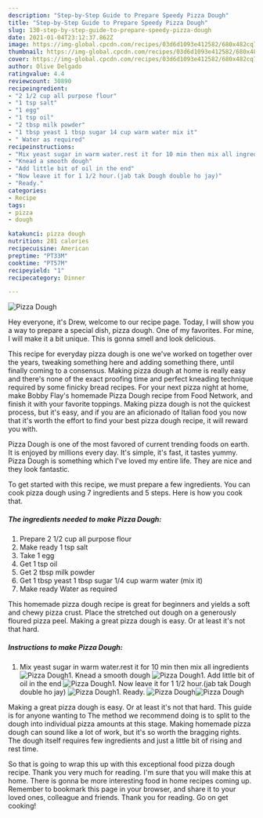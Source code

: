 ```yaml
---
description: "Step-by-Step Guide to Prepare Speedy Pizza Dough"
title: "Step-by-Step Guide to Prepare Speedy Pizza Dough"
slug: 130-step-by-step-guide-to-prepare-speedy-pizza-dough
date: 2021-01-04T23:12:37.862Z
image: https://img-global.cpcdn.com/recipes/03d6d1093e412582/680x482cq70/pizza-dough-recipe-main-photo.jpg
thumbnail: https://img-global.cpcdn.com/recipes/03d6d1093e412582/680x482cq70/pizza-dough-recipe-main-photo.jpg
cover: https://img-global.cpcdn.com/recipes/03d6d1093e412582/680x482cq70/pizza-dough-recipe-main-photo.jpg
author: Olive Delgado
ratingvalue: 4.4
reviewcount: 30890
recipeingredient:
- "2 1/2 cup all purpose flour"
- "1 tsp salt"
- "1 egg"
- "1 tsp oil"
- "2 tbsp milk powder"
- "1 tbsp yeast 1 tbsp sugar 14 cup warm water mix it"
- " Water as required"
recipeinstructions:
- "Mix yeast sugar in warm water.rest it for 10 min then mix all ingredients"
- "Knead a smooth dough"
- "Add little bit of oil in the end"
- "Now leave it for 1 1/2 hour.(jab tak Dough double ho jay)"
- "Ready."
categories:
- Recipe
tags:
- pizza
- dough

katakunci: pizza dough 
nutrition: 281 calories
recipecuisine: American
preptime: "PT33M"
cooktime: "PT57M"
recipeyield: "1"
recipecategory: Dinner

---
```



![Pizza Dough](https://img-global.cpcdn.com/recipes/03d6d1093e412582/680x482cq70/pizza-dough-recipe-main-photo.jpg)

Hey everyone, it's Drew, welcome to our recipe page. Today, I will show you a way to prepare a special dish, pizza dough. One of my favorites. For mine, I will make it a bit unique. This is gonna smell and look delicious.

This recipe for everyday pizza dough is one we&#39;ve worked on together over the years, tweaking something here and adding something there, until finally coming to a consensus. Making pizza dough at home is really easy and there&#39;s none of the exact proofing time and perfect kneading technique required by some finicky bread recipes. For your next pizza night at home, make Bobby Flay&#39;s homemade Pizza Dough recipe from Food Network, and finish it with your favorite toppings. Making pizza dough is not the quickest process, but it&#39;s easy, and if you are an aficionado of Italian food you now that it&#39;s worth the effort to find your best pizza dough recipe, it will reward you with.

Pizza Dough is one of the most favored of current trending foods on earth. It is enjoyed by millions every day. It's simple, it's fast, it tastes yummy. Pizza Dough is something which I've loved my entire life. They are nice and they look fantastic.


To get started with this recipe, we must prepare a few ingredients. You can cook pizza dough using 7 ingredients and 5 steps. Here is how you cook that.

<!--inarticleads1-->

##### The ingredients needed to make Pizza Dough:

1. Prepare 2 1/2 cup all purpose flour
1. Make ready 1 tsp salt
1. Take 1 egg
1. Get 1 tsp oil
1. Get 2 tbsp milk powder
1. Get 1 tbsp yeast 1 tbsp sugar 1/4 cup warm water (mix it)
1. Make ready  Water as required


This homemade pizza dough recipe is great for beginners and yields a soft and chewy pizza crust. Place the stretched out dough on a generously floured pizza peel. Making a great pizza dough is easy. Or at least it&#39;s not that hard. 

<!--inarticleads2-->

##### Instructions to make Pizza Dough:

1. Mix yeast sugar in warm water.rest it for 10 min then mix all ingredients
<img src="//assets-global.cpcdn.com/assets/icons/button_play-2c75c40dde080a61004c1f40b05d8f140eaff45d7e9e6481dc71c63d2e7c4909.png" alt="Pizza Dough">1. Knead a smooth dough
<img src="//assets-global.cpcdn.com/assets/icons/button_play-2c75c40dde080a61004c1f40b05d8f140eaff45d7e9e6481dc71c63d2e7c4909.png" alt="Pizza Dough">1. Add little bit of oil in the end
<img src="//assets-global.cpcdn.com/assets/icons/button_play-2c75c40dde080a61004c1f40b05d8f140eaff45d7e9e6481dc71c63d2e7c4909.png" alt="Pizza Dough">1. Now leave it for 1 1/2 hour.(jab tak Dough double ho jay)
<img src="//assets-global.cpcdn.com/assets/icons/button_play-2c75c40dde080a61004c1f40b05d8f140eaff45d7e9e6481dc71c63d2e7c4909.png" alt="Pizza Dough">1. Ready.
<img src="//assets-global.cpcdn.com/assets/icons/button_play-2c75c40dde080a61004c1f40b05d8f140eaff45d7e9e6481dc71c63d2e7c4909.png" alt="Pizza Dough"><img src="//assets-global.cpcdn.com/assets/icons/button_play-2c75c40dde080a61004c1f40b05d8f140eaff45d7e9e6481dc71c63d2e7c4909.png" alt="Pizza Dough">

Making a great pizza dough is easy. Or at least it&#39;s not that hard. This guide is for anyone wanting to The method we recommend doing is to split to the dough into individual pizza amounts at this stage. Making homemade pizza dough can sound like a lot of work, but it&#39;s so worth the bragging rights. The dough itself requires few ingredients and just a little bit of rising and rest time. 

So that is going to wrap this up with this exceptional food pizza dough recipe. Thank you very much for reading. I'm sure that you will make this at home. There is gonna be more interesting food in home recipes coming up. Remember to bookmark this page in your browser, and share it to your loved ones, colleague and friends. Thank you for reading. Go on get cooking!
